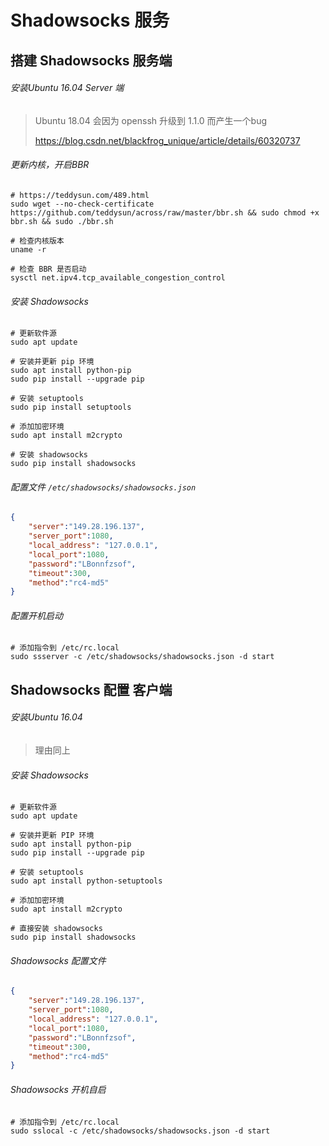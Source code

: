 # Shadowsocks 服务

## 搭建 Shadowsocks 服务端

###### 安装Ubuntu 16.04 Server 端

> Ubuntu 18.04 会因为 openssh 升级到 1.1.0 而产生一个bug
>
> https://blog.csdn.net/blackfrog_unique/article/details/60320737 



###### 更新内核，开启BBR

```shell
# https://teddysun.com/489.html
sudo wget --no-check-certificate https://github.com/teddysun/across/raw/master/bbr.sh && sudo chmod +x bbr.sh && sudo ./bbr.sh

# 检查内核版本
uname -r

# 检查 BBR 是否启动
sysctl net.ipv4.tcp_available_congestion_control
```



###### 安装 Shadowsocks

```shell
# 更新软件源
sudo apt update

# 安装并更新 pip 环境
sudo apt install python-pip
sudo pip install --upgrade pip

# 安装 setuptools
sudo pip install setuptools

# 添加加密环境
sudo apt install m2crypto

# 安装 shadowsocks
sudo pip install shadowsocks
```



###### 配置文件 `/etc/shadowsocks/shadowsocks.json`

```json
{
    "server":"149.28.196.137",
    "server_port":1080,
    "local_address": "127.0.0.1",
    "local_port":1080,
    "password":"LBonnfzsof",
    "timeout":300,
    "method":"rc4-md5"
}
```



###### 配置开机启动

```shell
# 添加指令到 /etc/rc.local
sudo ssserver -c /etc/shadowsocks/shadowsocks.json -d start
```





## Shadowsocks 配置 客户端

###### 安装Ubuntu 16.04

> 理由同上

###### 安装 Shadowsocks

```shell
# 更新软件源
sudo apt update

# 安装并更新 PIP 环境
sudo apt install python-pip
sudo pip install --upgrade pip

# 安装 setuptools
sudo apt install python-setuptools

# 添加加密环境
sudo apt install m2crypto

# 直接安装 shadowsocks
sudo pip install shadowsocks
```

###### Shadowsocks 配置文件

```json
{
    "server":"149.28.196.137",
    "server_port":1080,
    "local_address": "127.0.0.1",
    "local_port":1080,
    "password":"LBonnfzsof",
    "timeout":300,
    "method":"rc4-md5"
}
```

###### Shadowsocks 开机自启

```shell
# 添加指令到 /etc/rc.local
sudo sslocal -c /etc/shadowsocks/shadowsocks.json -d start
```
